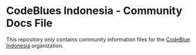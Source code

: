# CodeBlues Indonesia - Community Docs File

This repository only contains community information files for the [CodeBlue Indonesia](https://github.com/docs-codeblues) organization.